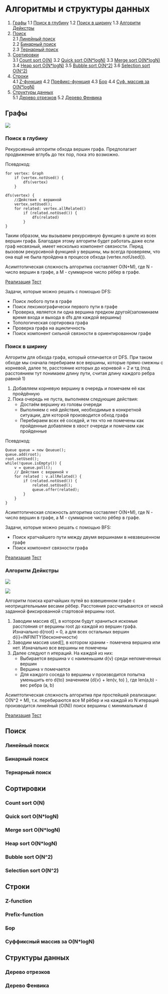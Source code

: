 # Алгоритмы и структуры данных
1. [Графы](#графы) 
    1.1 [Поиск в глубину](#поиск-в-глубину)
    1.2 [Поиск в ширину](#поиск-в-ширину)
    1.3 [Алгоритм Дейкстры](#алгоритм-дейкстры)
2. [Поиск](#поиск)  
    2.1 [Линейный поиск](#линейный-поиск)  
    2.2 [Бинарный поиск](#бинарный-поиск)  
    2.3 [Тернарный поиск](#тернарный-поиск)  
3. [Сортировки](#сортировки)    
    3.1 [Count sort O(N)](#count-sort-on)
    3.2 [Quick sort O(N*logN)](#quick-sort-onlogn)
    3.3 [Merge sort O(N*logN)](#merge-sort-onlogn)
    3.4 [Heap sort O(N*logN)](#heap-sort-onlogn)
    3.5 [Bubble sort O(N^2)](#bubble-sort-on2)
    3.6 [Selection sort O(N^2)](#selection-sort-on2)
4. [Строки](#cтроки)    
    4.1 [Z-функция](#z-function)
    4.2 [Префикс-функция](#prefix-function)
    4.3 [Бор](#бор)
    4.4 [Суф. массив за O(N*logN)](#суффиксный-массив-за-onlogn)
5. [Структуры данных](#cтруктуры-данных)    
    5.1 [Дерево отрезков](#дерево-отрезков)
    5.2 [Дерево Фенвика](#дерево-фенвика)
    
## Графы  

![](screenshots/bfs_dfs.png)
  
### Поиск в глубину
Рекурсивный алгоритм обхода вершин графа.
Предполагает продвижение вглубь до тех пор, пока это возможно.

Псевдокод:
```
for vertex: Graph
    if (vertex.notUsed() {
        dfs(vertex)
    }

dfs(vertex) {
    //Действия с вершиной
    vertex.setUsed();
    for related: vertex.allRelated()
        if (related.notUsed()) {
            dfs(related)
        }
}
```
Таким образом, мы вызываем рекурсивную функцию в цикле из всех вершин графа.
Благодаря этому алгоритм будет работать даже если граф несвязный, имеет несколько
компонент связности. 
Перед вызовом рекурсивной функцией у вершины, мы всегда проверяем,
что она ещё не была пройдена в процессе обхода (vertex.notUsed()).

Асимптотическая сложность алгоритма составляет O(N+M), где
N - число вершин в графе, а
M - суммарное число рёбер в графе.

[Реализация](src/main/java/ru/job4j/algo/graph/dfs/DFS.java)
[Тест](src/test/java/ru/job4j/algo/graph/dfs/DFSTest.java)

Задачи, которые можно решать с помощью DFS:
* Поиск любого пути в графе
* Поиск лексикографически первого пути в графе
* Проверка, является ли одна вершина предком другой(запоминаем время входа и выхода в dfs для каждой вершины)
* Топологическая сортировка графа
* Проверка графа на ацикличность
* Поиск компонент сильной связности в ориентированном графе

### Поиск в ширину
Алгоритм для обхода графа, который отличается от DFS.
При таком обходе мы сначала перебираем все вершины, которые прямо смежны
с корневой, далее те, расстояние которых до корневой = 2 и тд
(под расстоянием тут понимаем длину пути, считая длину каждого ребра равной 1)

1. Добавляем корневую вершину в очередь и помечаем её как пройдённую
2. Пока очередь не пуста, выполняем следующие действия:
    * Достаём вершину из головы очереди
    * Выполняем с ней действия, необходимые в конкретной ситуации,
      для которой производится обход графа
    * Перебираем всех её соседей, и тех что не помечены как пройденные
      добавляем в хвост очереди и помечаем как пройденные

Псевдокод:
```
Queue queue = new Qeueue();
queue.add(root);
root.setUsed();
while(!queue.isEmpty()) {
    v = queue.poll();
    // Действия с вершиной v
    for related : v.allRelated() {
        if (related.notUsed()) {
            related.setUsed();
            queue.offer(related);
        }    
    }
}
```

Асимптотическая сложность алгоритма составляет O(N+M), где
N - число вершин в графе, а
M - суммарное число рёбер в графе.

Задачи, которые можно решать с помощью BFS:
* Поиск кратчайшего пути между двумя вершинами в невзвешенном графе
* Поиск компонент связности графа

[Реализация](src/main/java/ru/job4j/algo/graph/bfs/BFS.java)
[Тест](src/test/java/ru/job4j/algo/graph/bfs/BFSTest.java)

### Алгоритм Дейкстры

![](screenshots/djkstra.jpg)

![](screenshots/djkstra2.jpg)

Алгоритм поиска кратчайших путей во взвешенном графе с неотрицательными весами рёбер.
Расстояния рассчитываются от некой заданной фиксированной стартовой вершины root.
1. Заводим массив d[], в котором будут храниться искомые расстояния от вершины root до каждой из
вершин графа. Изначально d{root} = 0, a для всех остальных вершин d{i}=INFINITY(бесконечности)
2. Заводим массив used[], в котором храним - помечена вершина или нет. Изначально
все вершины не помечены
3. Далее следуют n итераций. На каждой из них:
    * Выбирается вершина v с наименьшим d{v} среди непомеченных вершин
    * Вершина v помечается
    * Для каждого соседа to вершины v производится попытка уменьшить его d{to}
      значением  {d{v} + len(v, to) }, где len(a,b) - вес ребра (a, b)
      
Асимптотическая сложность алгоритма при простейшей реализации: O(N^2 + M),
т.к. перебираются все M рёбер и на каждой из N итераций производится линейный (O(N)) 
поиск вершины с минимальным d

[Реализация](src/main/java/ru/job4j/algo/graph/djkstra/Djkstra.java)
[Тест](src/test/java/ru/job4j/algo/graph/djkstra/DjkstraTest.java)
 
## Поиск

### Линейный поиск
### Бинарный поиск
### Тернарный поиск

## Сортировки

### Count sort O(N)
### Quick sort O(N*logN)
### Merge sort O(N*logN)
### Heap sort O(N*logN)
### Bubble sort O(N^2)
### Selection sort O(N^2)

## Cтроки

### Z-function
### Prefix-function
### Бор
### Суффиксный массив за O(N*logN)

## Cтруктуры данных

### Дерево отрезков
### Дерево Фенвика